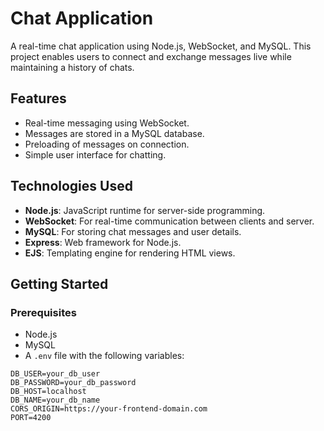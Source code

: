 # Chat Application

A real-time chat application using Node.js, WebSocket, and MySQL. This project enables users to connect and exchange messages live while maintaining a history of chats.

## Features

- Real-time messaging using WebSocket.
- Messages are stored in a MySQL database.
- Preloading of messages on connection.
- Simple user interface for chatting.

## Technologies Used

- **Node.js**: JavaScript runtime for server-side programming.
- **WebSocket**: For real-time communication between clients and server.
- **MySQL**: For storing chat messages and user details.
- **Express**: Web framework for Node.js.
- **EJS**: Templating engine for rendering HTML views.

## Getting Started

### Prerequisites

- Node.js
- MySQL
- A `.env` file with the following variables:

```env
DB_USER=your_db_user
DB_PASSWORD=your_db_password
DB_HOST=localhost
DB_NAME=your_db_name
CORS_ORIGIN=https://your-frontend-domain.com
PORT=4200
